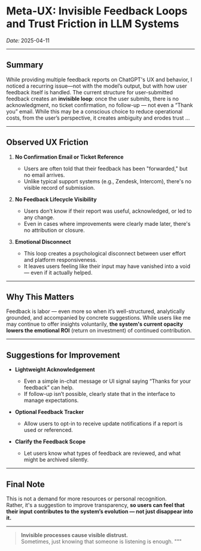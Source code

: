 # **Meta-UX: Invisible Feedback Loops and Trust Friction in LLM Systems**
*Date:* 2025-04-11

---

## **Summary**

While providing multiple feedback reports on ChatGPT's UX and behavior, I noticed a recurring issue—not with the model’s output, but with how user feedback itself is handled. The current structure for user-submitted feedback creates an **invisible loop**: once the user submits, there is no acknowledgment, no ticket confirmation, no follow-up — not even a “Thank you” email. While this may be a conscious choice to reduce operational costs, from the user’s perspective, it creates ambiguity and erodes trust ...

---

## **Observed UX Friction**

1. **No Confirmation Email or Ticket Reference**
   - Users are often told that their feedback has been "forwarded," but no email arrives.
   - Unlike typical support systems (e.g., Zendesk, Intercom), there's no visible record of submission.

2. **No Feedback Lifecycle Visibility**
   - Users don’t know if their report was useful, acknowledged, or led to any change.
   - Even in cases where improvements were clearly made later, there's no attribution or closure.

3. **Emotional Disconnect**
   - This loop creates a psychological disconnect between user effort and platform responsiveness.
   - It leaves users feeling like their input may have vanished into a void — even if it actually helped.

---

## **Why This Matters**

Feedback is labor — even more so when it’s well-structured, analytically grounded, and accompanied by concrete suggestions. While users like me may continue to offer insights voluntarily, **the system's current opacity lowers the emotional ROI** (return on investment) of continued contribution.

---

## **Suggestions for Improvement**

- **Lightweight Acknowledgement**
  - Even a simple in-chat message or UI signal saying “Thanks for your feedback” can help.
  - If follow-up isn’t possible, clearly state that in the interface to manage expectations.

- **Optional Feedback Tracker**
  - Allow users to opt-in to receive update notifications if a report is used or referenced.

- **Clarify the Feedback Scope**
  - Let users know what types of feedback are reviewed, and what might be archived silently.

---

## **Final Note**

This is not a demand for more resources or personal recognition.  
Rather, it's a suggestion to improve transparency, **so users can feel that their input contributes to the system’s evolution — not just disappear into it.**

---

> **Invisible processes cause visible distrust.**  
> Sometimes, just knowing that someone is listening is enough.
"""
